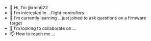 - 👋 Hi, I’m @rmh622
- 👀 I’m interested in ...flight controllers
- 🌱 I’m currently learning ...just joined to ask questions on a firmware target
- 💞️ I’m looking to collaborate on ...
- 📫 How to reach me ...

<!---
rmh622/rmh622 is a ✨ special ✨ repository because its `README.md` (this file) appears on your GitHub profile.
You can click the Preview link to take a look at your changes.
--->
